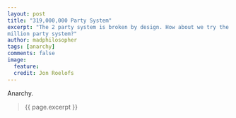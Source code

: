 ```yaml
---
layout: post
title: "319,000,000 Party System"
excerpt: "The 2 party system is broken by design. How about we try the 319
million party system?"
author: madphilosopher
tags: [anarchy]
comments: false
image:
  feature:
  credit: Jon Roelofs
---
```


Anarchy.

> {{ page.excerpt }}
